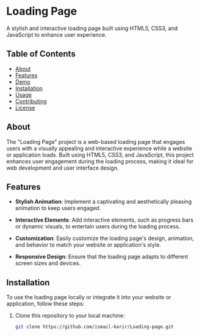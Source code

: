 # Loading Page


A stylish and interactive loading page built using HTML5, CSS3, and JavaScript to enhance user experience.

## Table of Contents

- [About](#about)
- [Features](#features)
- [Demo](#demo)
- [Installation](#installation)
- [Usage](#usage)
- [Contributing](#contributing)
- [License](#license)

## About

The "Loading Page" project is a web-based loading page that engages users with a visually appealing and interactive experience while a website or application loads. Built using HTML5, CSS3, and JavaScript, this project enhances user engagement during the loading process, making it ideal for web development and user interface design.

## Features

- **Stylish Animation**: Implement a captivating and aesthetically pleasing animation to keep users engaged.

- **Interactive Elements**: Add interactive elements, such as progress bars or dynamic visuals, to entertain users during the loading process.

- **Customization**: Easily customize the loading page's design, animation, and behavior to match your website or application's style.

- **Responsive Design**: Ensure that the loading page adapts to different screen sizes and devices.


## Installation

To use the loading page locally or integrate it into your website or application, follow these steps:

1. Clone this repository to your local machine:

   ```bash
   git clone https://github.com/ismail-korir/Loading-page.git
